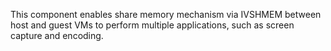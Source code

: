 This component enables share memory mechanism via IVSHMEM between host and guest VMs to perform multiple applications, such as screen capture and encoding.

